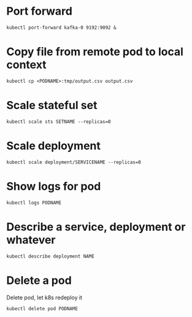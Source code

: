 # Port forward

    kubectl port-forward kafka-0 9192:9092 &

# Copy file from remote pod to local context

    kubectl cp <PODNAME>:tmp/output.csv output.csv

# Scale stateful set

    kubectl scale sts SETNAME --replicas=0

# Scale deployment

    kubectl scale deployment/SERVICENAME --replicas=0

# Show logs for pod

    kubectl logs PODNAME

# Describe a service, deployment or whatever

    kubectl describe deployment NAME

# Delete a pod

Delete pod, let k8s redeploy it

    kubectl delete pod PODNAME

